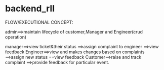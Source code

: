 # backend_rll
FLOW/EXECUTIONAL CONCEPT:

admin==>maintain lifecycle of customer,Manager and Engineer(crud operation)

manager==>view ticket&their status
            ==>assign complaint to engineer
             ==>view feedback
Engineer==>view and makes changes based on complaints
              ==>assign new status
               ==view feedback
Customer==>raise and track complaint
                ==>provide feedback for particular event.
